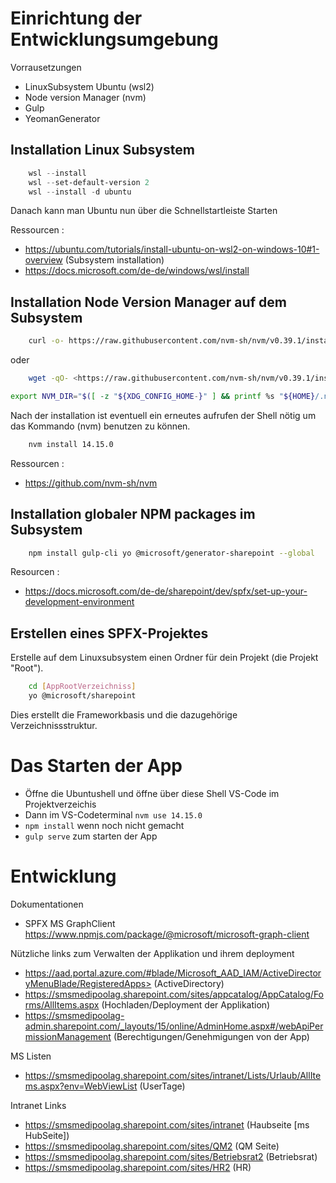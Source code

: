 # Einrichtung der Entwicklungsumgebung

Vorrausetzungen
- LinuxSubsystem Ubuntu  (wsl2)
- Node version Manager (nvm)
- Gulp
- YeomanGenerator


## Installation Linux Subsystem
```powershell
    wsl --install
    wsl --set-default-version 2
    wsl --install -d ubuntu
```

Danach kann man Ubuntu nun über die Schnellstartleiste Starten



Ressourcen :
- https://ubuntu.com/tutorials/install-ubuntu-on-wsl2-on-windows-10#1-overview (Subsystem installation)
- https://docs.microsoft.com/de-de/windows/wsl/install

## Installation Node Version Manager auf dem Subsystem

```bash
    curl -o- https://raw.githubusercontent.com/nvm-sh/nvm/v0.39.1/install.sh | bash
```

oder

```bash 
    wget -qO- <https://raw.githubusercontent.com/nvm-sh/nvm/v0.39.1/install.sh> | bash
 ```

```bash
export NVM_DIR="$([ -z "${XDG_CONFIG_HOME-}" ] && printf %s "${HOME}/.nvm" || printf %s "${XDG_CONFIG_HOME}/nvm")" [ -s "$NVM_DIR/nvm.sh" ] && \. "$NVM_DIR/nvm.sh" # This loads nvm
```


Nach der installation ist eventuell ein erneutes aufrufen der  Shell nötig um das Kommando (nvm) benutzen zu können.

```bash
    nvm install 14.15.0
```

Ressourcen :

- <https://github.com/nvm-sh/nvm>



## Installation globaler NPM packages im Subsystem

```bash
    npm install gulp-cli yo @microsoft/generator-sharepoint --global
```

Resourcen : 
- https://docs.microsoft.com/de-de/sharepoint/dev/spfx/set-up-your-development-environment


## Erstellen eines SPFX-Projektes

Erstelle auf dem Linuxsubsystem einen Ordner für dein Projekt (die Projekt "Root").

```bash
    cd [AppRootVerzeichniss]
    yo @microsoft/sharepoint
```

Dies erstellt die Frameworkbasis und die dazugehörige Verzeichnissstruktur.


# Das Starten der App

- Öffne die Ubuntushell und öffne  über diese Shell VS-Code im Projektverzeichis
- Dann im VS-Codeterminal `nvm use 14.15.0`
- `npm install` wenn noch nicht gemacht
- `gulp serve` zum starten der App


# Entwicklung

Dokumentationen
- SPFX MS GraphClient https://www.npmjs.com/package/@microsoft/microsoft-graph-client

Nützliche links zum Verwalten der Applikation und ihrem deployment

- https://aad.portal.azure.com/#blade/Microsoft_AAD_IAM/ActiveDirectoryMenuBlade/RegisteredApps> (ActiveDirectory)
- https://smsmedipoolag.sharepoint.com/sites/appcatalog/AppCatalog/Forms/AllItems.aspx (Hochladen/Deployment der Applikation)
- <https://smsmedipoolag-admin.sharepoint.com/_layouts/15/online/AdminHome.aspx#/webApiPermissionManagement> (Berechtigungen/Genehmigungen von der App)

 MS Listen
- https://smsmedipoolag.sharepoint.com/sites/intranet/Lists/Urlaub/AllItems.aspx?env=WebViewList (UserTage)



Intranet Links

- https://smsmedipoolag.sharepoint.com/sites/intranet (Haubseite [ms HubSeite])
- https://smsmedipoolag.sharepoint.com/sites/QM2 (QM Seite)
- https://smsmedipoolag.sharepoint.com/sites/Betriebsrat2 (Betriebsrat)
- https://smsmedipoolag.sharepoint.com/sites/HR2 (HR)
